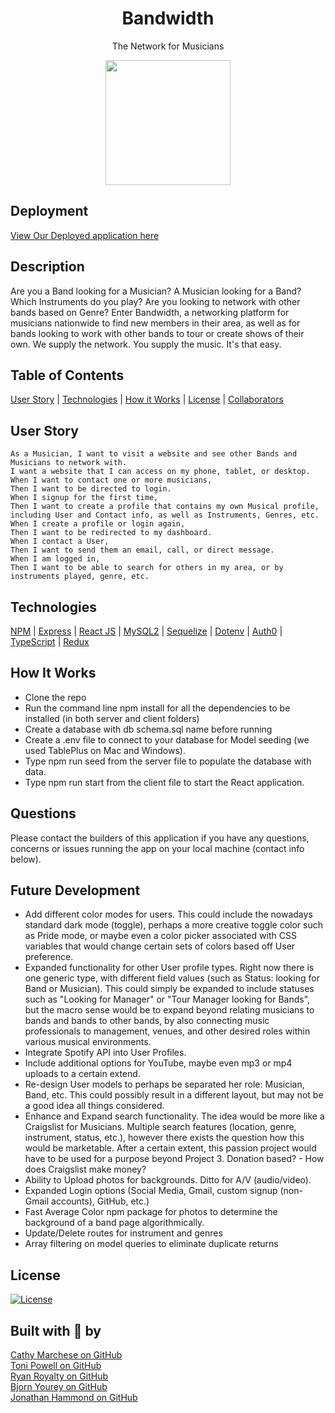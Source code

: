 <h1 align="center">Bandwidth</h1> 
<p align="center">The Network for Musicians</p>
<p align="center">
<img width="200" src="https://raw.githubusercontent.com/rroyalty/bandwidth/main/client/public/favicon.ico">
</p>

## Deployment
<a href="https://www.youtube.com/watch?v=dQw4w9WgXcQ">View Our Deployed application here</a>

## Description
 Are you a Band looking for a Musician? A Musician looking for a Band? Which Instruments do you play? Are you looking to network with other bands based on Genre? Enter Bandwidth, a networking platform for musicians nationwide to find new members in their area, as well as for bands looking to work with other bands to tour or create shows of their own. We supply the network. You supply the music. It's that easy.

## Table of Contents
   [User Story](#user-story) | [Technologies](#technologies) | [How it Works](#how-it-works) | [License](#license) | [Collaborators](#collaborators)    


## User Story
```
As a Musician, I want to visit a website and see other Bands and Musicians to network with.
I want a website that I can access on my phone, tablet, or desktop.
When I want to contact one or more musicians,
Then I want to be directed to login.
When I signup for the first time,
Then I want to create a profile that contains my own Musical profile, including User and Contact info, as well as Instruments, Genres, etc.
When I create a profile or login again,
Then I want to be redirected to my dashboard.
When I contact a User,
Then I want to send them an email, call, or direct message.
When I am logged in,
Then I want to be able to search for others in my area, or by instruments played, genre, etc.
```
## Technologies
[NPM](https://www.npmjs.com/) | [Express](https://www.npmjs.com/package/express) | [React JS](https://reactjs.org/) | [MySQL2](https://www.npmjs.com/package/mysql2) | [Sequelize](https://www.npmjs.com/package/sequelize) | [Dotenv](https://www.npmjs.com/package/dotenv) | [Auth0](https://auth0.com/#!) | [TypeScript](https://www.typescriptlang.org/) | [Redux](https://redux.js.org/)

## How It Works
* Clone the repo
* Run the command line npm install for all the dependencies to be installed (in both server and client folders)
* Create a database with db schema.sql name before running
* Create a .env file to connect to your database for Model seeding (we used TablePlus on Mac and Windows).
* Type npm run seed from the server file to populate the database with data.
* Type npm run start from the client file to start the React application.

## Questions
Please contact the builders of this application if you have any questions, concerns or issues running the app on your local machine (contact info below).

## Future Development
* Add different color modes for users. This could include the nowadays standard dark mode (toggle), perhaps a more creative toggle color such as Pride mode, or maybe even a color picker associated with CSS variables that would change certain sets of colors based off User preference.
* Expanded functionality for other User profile types. Right now there is one generic type, with different field values (such as Status: looking for Band or Musician). This could simply be expanded to include statuses such as "Looking for Manager" or "Tour Manager looking for Bands", but the macro sense would be to expand beyond relating musicians to bands and bands to other bands, by also connecting music professionals to management, venues, and other desired roles within various musical environments.
* Integrate Spotify API into User Profiles. 
* Include additional options for YouTube, maybe even mp3 or mp4 uploads to a certain extend.
* Re-design User models to perhaps be separated her role: Musician, Band, etc. This could possibly result in a different layout, but may not be a good idea all things considered.
* Enhance and Expand search functionality. The idea would be more like a Craigslist for Musicians. Multiple search features (location, genre, instrument, status, etc.), however there exists the question how this would be marketable. After a certain extent, this passion project would have to be used for a purpose beyond Project 3. Donation based? - How does Craigslist make money?
* Ability to Upload photos for backgrounds. Ditto for A/V (audio/video).
* Expanded Login options (Social Media, Gmail, custom signup (non-Gmail accounts), GitHub, etc.)
* Fast Average Color npm package for photos to determine the background of a band page algorithmically.
* Update/Delete routes for instrument and genres
* Array filtering on model queries to eliminate duplicate returns


## License
[![License](https://img.shields.io/badge/License-MIT-blue.svg)](https://opensource.org/licenses/MIT)

## Built with 🤘 by

[Cathy Marchese on GitHub](https://github.com/crrmarchese)<br/>
[Toni Powell on GitHub](https://github.com/tonipow3ll)<br/>
[Ryan Royalty on GitHub](https://github.com/rroyalty)<br/>
[Bjorn Yourey on GitHub](https://github.com/byourey)<br/>
[Jonathan Hammond on GitHub](https://github.com/Pythonidaer)<br/>

